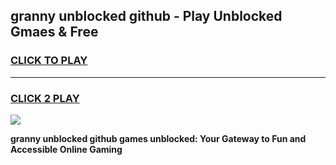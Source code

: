 
## granny unblocked github - Play Unblocked Gmaes & Free
<h3>
<a href="https://news.freeplayer.one?title=granny_unblocked_github&ref=23F">CLICK TO PLAY</a></h3>
<hr>

<h3>
<a href="https://news.freeplayer.one?title=granny_unblocked_github&ref=23F">CLICK 2 PLAY</a>
  
</h3>

<a href="https://news.freeplayer.one?title=granny_unblocked_github&ref=23F/"><img src="https://clearcache.store/games.png"></a>


**granny unblocked github games unblocked: Your Gateway to Fun and Accessible Online Gaming**
